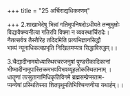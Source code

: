+++
title = "25 अर्चिराद्यधिकरणम्"

+++
2.शाखाभेदेषु भिन्नां गतिमुपनिषदोऽधीयते तन्मुमुक्षोः  
विद्यावैषम्यनीत्या गतिरपि विषमा न व्यवस्थार्चिरादेः।  
नैतत्सर्वत्र तैस्तैरिह तदिदमिति प्रत्यभिज्ञानसिद्धौ  
भाव्यं न्यूनाधिकत्वप्रभृति निखिलमप्यत्र सिद्धाविरुद्धम्।।

3.चैद्यादीनामयोध्यास्थिरचरजनुषां पुण्डरीकादिकानां  
भीष्मादीनामुपास्तिक्रमभवविभवव्यूहलोकस्थितानाम् ।  
धातॄणां तत्सुतानामिधिकृतिविगमे ब्रह्मसम्प्रेप्सताम-  
प्यन्येषां प्रस्थितिस्सा शितपृथुमतिभिश्चिन्तनीया यथार्हम्।।